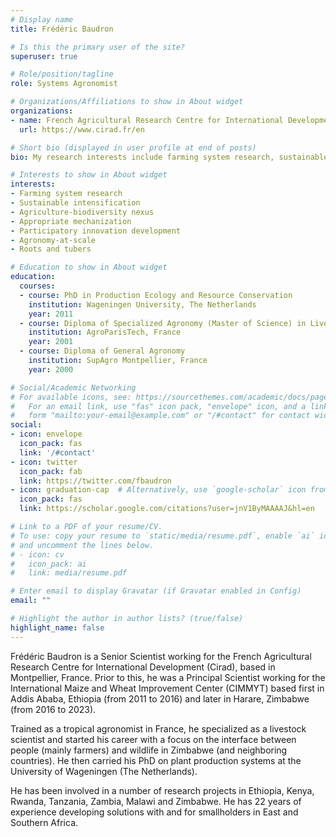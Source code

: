 ```yaml
---
# Display name
title: Frédéric Baudron

# Is this the primary user of the site?
superuser: true

# Role/position/tagline
role: Systems Agronomist

# Organizations/Affiliations to show in About widget
organizations:
- name: French Agricultural Research Centre for International Development (Cirad)
  url: https://www.cirad.fr/en

# Short bio (displayed in user profile at end of posts)
bio: My research interests include farming system research, sustainable intenification, agriculture-biodiversity nexus, appropriate mechanization, participatory innovation development, agronomy-to-scale, and roots and tubers.

# Interests to show in About widget
interests:
- Farming system research
- Sustainable intensification
- Agriculture-biodiversity nexus
- Appropriate mechanization
- Participatory innovation development
- Agronomy-at-scale
- Roots and tubers

# Education to show in About widget
education:
  courses:
  - course: PhD in Production Ecology and Resource Conservation
    institution: Wageningen University, The Netherlands
    year: 2011
  - course: Diploma of Specialized Agronomy (Master of Science) in Livestock Science
    institution: AgroParisTech, France
    year: 2001
  - course: Diploma of General Agronomy
    institution: SupAgro Montpellier, France
    year: 2000

# Social/Academic Networking
# For available icons, see: https://sourcethemes.com/academic/docs/page-builder/#icons
#   For an email link, use "fas" icon pack, "envelope" icon, and a link in the
#   form "mailto:your-email@example.com" or "/#contact" for contact widget.
social:
- icon: envelope
  icon_pack: fas
  link: '/#contact'
- icon: twitter
  icon_pack: fab
  link: https://twitter.com/fbaudron
- icon: graduation-cap  # Alternatively, use `google-scholar` icon from `ai` icon pack
  icon_pack: fas
  link: https://scholar.google.com/citations?user=jnV1ByMAAAAJ&hl=en

# Link to a PDF of your resume/CV.
# To use: copy your resume to `static/media/resume.pdf`, enable `ai` icons in `params.toml`, 
# and uncomment the lines below.
# - icon: cv
#   icon_pack: ai
#   link: media/resume.pdf

# Enter email to display Gravatar (if Gravatar enabled in Config)
email: ""

# Highlight the author in author lists? (true/false)
highlight_name: false
---
```


Frédéric Baudron is a Senior Scientist working for the French Agricultural Research Centre for International Development (Cirad), based in Montpellier, France. Prior to this, he was a Principal Scientist working for the International Maize and Wheat Improvement Center (CIMMYT) based first in Addis Ababa, Ethiopia (from 2011 to 2016) and later in Harare, Zimbabwe (from 2016 to 2023).

Trained as a tropical agronomist in France, he specialized as a livestock scientist and started his career with a focus on the interface between people (mainly farmers) and wildlife in Zimbabwe (and neighboring countries). He then carried his PhD on plant production systems at the University of Wageningen (The Netherlands).

He has been involved in a number of research projects in Ethiopia, Kenya, Rwanda, Tanzania, Zambia, Malawi and Zimbabwe. He has 22 years of experience developing solutions with and for smallholders in East and Southern Africa.

